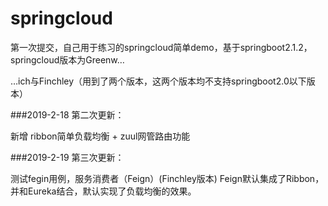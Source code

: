 # springcloud
第一次提交，自己用于练习的springcloud简单demo，基于springboot2.1.2，springcloud版本为Greenw…

…ich与Finchley（用到了两个版本，这两个版本均不支持springboot2.0以下版本）

###2019-2-18 第二次更新：

新增 ribbon简单负载均衡 + zuul网管路由功能

###2019-2-19 第三次更新：

测试fegin用例，服务消费者（Feign）(Finchley版本)
Feign默认集成了Ribbon，并和Eureka结合，默认实现了负载均衡的效果。
